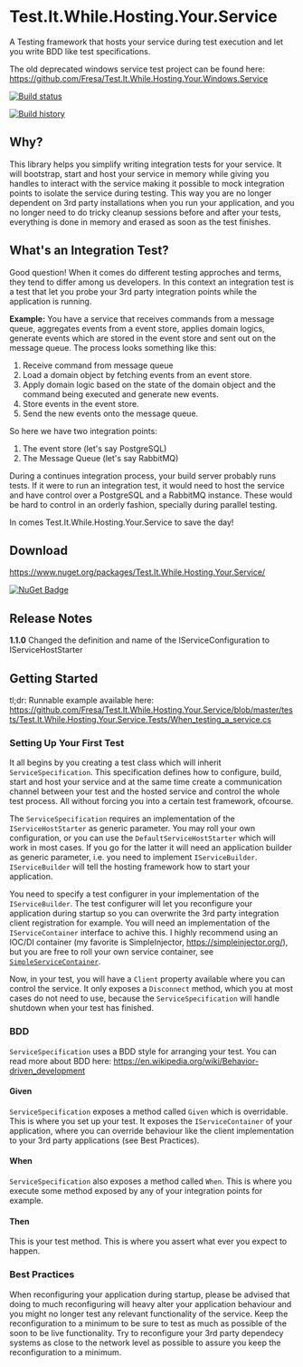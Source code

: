 # Test.It.While.Hosting.Your.Service
A Testing framework that hosts your service during test execution and let you write BDD like test specifications. 

The old deprecated windows service test project can be found here: https://github.com/Fresa/Test.It.While.Hosting.Your.Windows.Service

[![Build status](https://ci.appveyor.com/api/projects/status/v2shbr85puf808l1?svg=true)](https://ci.appveyor.com/project/Fresa/test-it-while-hosting-your-service)

[![Build history](https://buildstats.info/appveyor/chart/Fresa/test-it-while-hosting-your-service)](https://ci.appveyor.com/project/Fresa/test-it-while-hosting-your-service/history)

## Why?
This library helps you simplify writing integration tests for your service. It will bootstrap, start and host your service in memory while giving you handles to interact with the service making it possible to mock integration points to isolate the service during testing. This way you are no longer dependent on 3rd party installations when you run your application, and you no longer need to do tricky cleanup sessions before and after your tests, everything is done in memory and erased as soon as the test finishes.

## What's an Integration Test?
Good question! When it comes do different testing approches and terms, they tend to differ among us developers. In this context an integration test is a test that let you probe your 3rd party integration points while the application is running.

**Example:**
You have a service that receives commands from a message queue, aggregates events from a event store, applies domain logics, generate events which are stored in the event store and sent out on the message queue. The process looks something like this:
1. Receive command from message queue
2. Load a domain object by fetching events from an event store.
3. Apply domain logic based on the state of the domain object and the command being executed and generate new events.
4. Store events in the event store.
5. Send the new events onto the message queue.

So here we have two integration points:
1. The event store (let's say PostgreSQL)
2. The Message Queue (let's say RabbitMQ)

During a continues integration process, your build server probably runs tests. If it were to run an integration test, it would need to host the service and have control over a PostgreSQL and a RabbitMQ instance. These would be hard to control in an orderly fashion, specially during parallel testing. 

In comes Test.It.While.Hosting.Your.Service to save the day!

## Download
https://www.nuget.org/packages/Test.It.While.Hosting.Your.Service/

[![NuGet Badge](https://buildstats.info/nuget/Test.It.While.Hosting.Your.Service)](https://www.nuget.org/packages/Test.It.While.Hosting.Your.Service/)

## Release Notes
**1.1.0** Changed the definition and name of the IServiceConfiguration to IServiceHostStarter

## Getting Started
tl;dr:
Runnable example available here: https://github.com/Fresa/Test.It.While.Hosting.Your.Service/blob/master/tests/Test.It.While.Hosting.Your.Service.Tests/When_testing_a_service.cs

### Setting Up Your First Test
It all begins by you creating a test class which will inherit `ServiceSpecification`. This specification defines how to configure, build, start and host your service and at the same time create a communication channel between your test and the hosted service and control the whole test process. All without forcing you into a certain test framework, ofcourse.

The `ServiceSpecification` requires an implementation of the `IServiceHostStarter` as generic parameter. You may roll your own configuration, or you can use the `DefaultServiceHostStarter` which will work in most cases. If you go for the latter it will need an application builder as generic parameter, i.e. you need to implement `IServiceBuilder`. `IServiceBuilder` will tell the hosting framework how to start your application. 

You need to specify a test configurer in your implementation of the `IServiceBuilder`. The test configurer will let you reconfigure your application during startup so you can overwrite the 3rd party integration client registration for example. You will need an implementation of the `IServiceContainer` interface to achive this. I highly recommend using an IOC/DI container (my favorite is SimpleInjector, https://simpleinjector.org/), but you are free to roll your own service container, see [`SimpleServiceContainer`](https://github.com/Fresa/Test.It.While.Hosting.Your.Service/blob/master/tests/Test.It.While.Hosting.Your.Service.Tests/SimpleServiceContainer.cs).

Now, in your test, you will have a `Client` property available where you can control the service. It only exposes a `Disconnect` method, which you at most cases do not need to use, because the `ServiceSpecification` will handle shutdown when your test has finished.

### BDD
`ServiceSpecification` uses a BDD style for arranging your test. You can read more about BDD here: https://en.wikipedia.org/wiki/Behavior-driven_development

#### Given
`ServiceSpecification` exposes a method called `Given` which is overridable. This is where you set up your test. It exposes the `IServiceContainer` of your application, where you can override behaviour like the client implementation to your 3rd party applications (see Best Practices).

#### When
`ServiceSpecification` also exposes a method called `When`. This is where you execute some method exposed by any of your integration points for example.

#### Then
This is your test method. This is where you assert what ever you expect to happen.

### Best Practices
When reconfiguring your application during startup, please be advised that doing to much reconfiguring will heavy alter your application behaviour and you might no longer test any relevant functionality of the service. Keep the reconfiguration to a minimum to be sure to test as much as possible of the soon to be live functionality. Try to reconfigure your 3rd party dependecy systems as close to the network level as possible to assure you keep the reconfiguration to a minimum.

